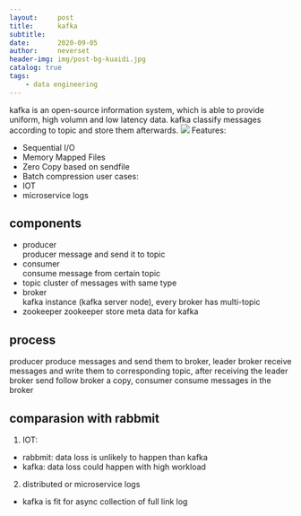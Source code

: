 ```yaml
---
layout:     post
title:      kafka
subtitle:   
date:       2020-09-05
author:     neverset
header-img: img/post-bg-kuaidi.jpg
catalog: true
tags:
    - data engineering
---
```

kafka is an open-source information system, which is able to provide uniform, high volumn and low latency data. kafka classify messages according to topic and store them afterwards.
![](https://raw.githubusercontent.com/neverset123/cloudimg/master/Img20210413233131.png)
Features:
* Sequential I/O
* Memory Mapped Files
* Zero Copy based on sendfile
* Batch compression
user cases:
* IOT
* microservice logs

## components
* producer  
producer message and send it to topic
* consumer  
consume message from certain topic
* topic 
cluster of messages with same type
* broker    
kafka instance (kafka server node), every broker has multi-topic
* zookeeper 
zookeeper store meta data for kafka

## process
producer produce messages and send them to broker, leader broker receive messages and write them to corresponding topic, after receiving the leader broker send follow broker a copy, consumer consume messages in the broker

## comparasion with rabbmit
1. IOT: 
* rabbmit: data loss is unlikely to happen than kafka
* kafka: data loss could happen with high workload
2. distributed or microservice logs
* kafka is fit for async collection of full link log 